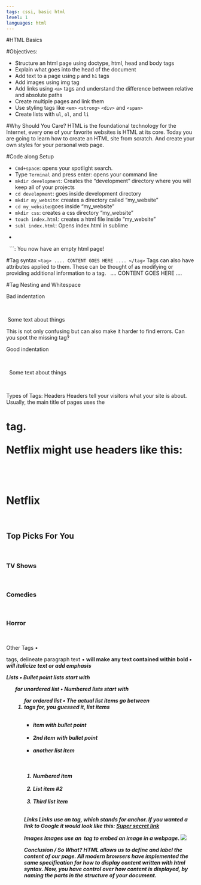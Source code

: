 ```yaml
---
tags: cssi, basic html
level: 1
languages: html
---
```

#HTML Basics

#Objectives:
+	Structure an html page using doctype, html, head and body tags
+	Explain what goes into the head of the document
+	Add text to a page using `p` and `h1` tags
+	Add images using img tag
+	Add links using `<a>` tags and understand the difference between relative and absolute paths
+	Create multiple pages and link them
+	Use styling tags like `<em>` `<strong>` `<div>` and `<span>`
+	Create lists with `ul`, `ol`, and `li`


#Why Should You Care?
HTML is the foundational technology for the Internet, every one of your favorite websites is HTML at its core. Today you are going to learn how to create an HTML site from scratch. And create your own styles for your personal web page.

#Code along Setup
+	`Cmd+space`: opens your spotlight search.
+	Type `Terminal` and press enter: opens your command line
+	`mkdir development`: Creates the “development” directory where you will keep all of your projects
+	`cd development`: goes inside development directory
+	`mkdir my_website`: creates a directory called “my_website”
+	`cd my_website`:goes inside “my_website”
+	`mkdir css`: creates a css directory “my_website”
+	`touch index.html`: creates a html file inside “my_website”
+	`subl index.html`: Opens index.html in sublime
+	```<!doctype html>
<html>
<head>
</head>
 <body>
</body>
</html>```: You now have an empty html page!

#Tag syntax
```<tag> .... CONTENT GOES HERE .... </tag>```
Tags can also have attributes applied to them. These can be thought of as modifying or providing additional information to a tag.
<tag attribute="attribute value">  .... CONTENT GOES HERE .... </tag>

#Tag Nesting and Whitespace

Bad indentation
<html><head><title>The end of the world as we know it</title> </head><body><p> Some text about things</p></body>
This is not only confusing but can also make it harder to find errors. Can you spot the missing tag?

Good indentation
<html>   <head>     <title>       The end of the world as we know it     </title>   </head>   <body>     <p>       Some text about things     </p>   </body>


Types of Tags:
Headers
Headers tell your visitors what your site is about. Usually, the main title of pages uses the <h1> tag.

Netflix might use headers like this:

<!DOCTYPE html> <body>   <h1>Netflix</h1>   <h2>Top Picks For You</h2>   <!-- your top picks would be here! -->   <h3>TV Shows</h3>   <!-- TV Shows would be here! -->   <h3>Comedies</h3>   <!-- Comedies here! -->   <h3>Horror</h3>   <!-- Horror Movies here! --> </body>

Other Tags
	•	<p> tags, delineate paragraph text
	•	<strong> will make any text contained within bold
	•	<em> will italicize text or add emphasis

Lists
	•	Bullet point lists start with <ul> for unordered list
	•	Numbered lists start with <ol> for ordered list
	•	The actual list items go between <li> tags for, you guessed it, list items
<ul>   <li>item with bullet point</li>   <li>2nd item with bullet point</li>   <li>another list item</li> </ul>  <ol>   <li>Numbered item</li>   <li>List item #2</li>   <li>Third list item</li> </ol>

Links
Links use an <a> tag, which stands for anchor. If you wanted a link to Google it would look like this:
<a href="http://www.google.com">Super secret link</a>

Images
Images use an <img> tag to embed an image in a webpage.
<img src="your_image_location">

Conclusion / So What?
HTML allows us to define and label the content of our page. All modern browsers have implemented the same specification for how to display content written with html syntax. Now, you have control over how content is displayed, by naming the parts in the structure of your document.
